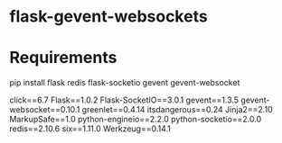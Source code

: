 # flask-gevent-websockets


# Requirements
pip install flask redis flask-socketio gevent gevent-websocket



click==6.7
Flask==1.0.2
Flask-SocketIO==3.0.1
gevent==1.3.5
gevent-websocket==0.10.1
greenlet==0.4.14
itsdangerous==0.24
Jinja2==2.10
MarkupSafe==1.0
python-engineio==2.2.0
python-socketio==2.0.0
redis==2.10.6
six==1.11.0
Werkzeug==0.14.1
